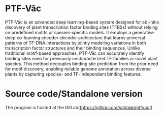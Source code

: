 # PTF-Vāc
PTF-Vāc is an advanced deep learning-based system designed for ab-initio discovery of plant transcription factor binding sites (TFBSs) without relying on predefined motifs or species-specific models. It employs a generative deep co-learning encoder-decoder architecture that learns universal patterns of TF-DNA interactions by jointly modeling variations in both transcription factor structures and their binding sequences. Unlike traditional motif-based approaches, PTF-Vāc can accurately identify binding sites even for previously uncharacterized TF families or novel plant species. This method decouples binding site prediction from the prior need for motif discovery, enabling reliable genome annotation across diverse plants by capturing species- and TF-independent binding features.

# Source code/Standalone version
The program is hosted at the GitLab([https://gitlab.com/scbblab/ptfvac])
